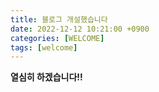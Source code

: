 ```yaml
---
title: 블로그 개설했습니다
date: 2022-12-12 10:21:00 +0900
categories: [WELCOME]
tags: [welcome]
---
```


**열심히 하겠습니다!!**